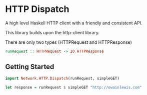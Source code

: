 # HTTP Dispatch

A high level Haskell HTTP client with a friendly and consistent API.

This library builds upon the http-client library. 

There are only two types (HTTPRequest and HTTPResponse)

```haskell
runRequest :: HTTPRequest -> IO HTTPResponse
```

## Getting Started

```haskell
import Network.HTTP.Dispatch(runRequest, simpleGET)

let response = runRequest $ simpleGET "http://owainlewis.com"

```
